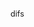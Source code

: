 <!DOCTYPE html>
<html lang="en">
<head>
  <meta charset="UTF-8">
  <meta name="viewport" content="width=device-width, initial-scale=1.0">
  <title>Birthday Wish 🌹✨</title>
  <style>
    @import url('https://fonts.googleapis.com/css2?family=Great+Vibes&family=Roboto&display=swap');

    body {
      margin: 0;
      padding: 0;
      font-family: 'Roboto', sans-serif;
      background: linear-gradient(to bottom right, #ffecd2, #fcb69f);
      display: flex;
      justify-content: center;
      -: center;
      min-height: 100vh;
      text-align: center;
      color: #3b2f2f;
      overflow: hidden;
    }

    .card-container {
      position: relative;
      z-index: 1;
      width: 90%;
      max-width: 350px; /* optimized for mobile */
    }

    .card {
      position: relative;
      z-index: 2;
      background: rgba(255,255,255,0.95);
      border-radius: 20px;
      padding: 15px 12px;
      box-shadow: 0 8px 20px rgba(0,0,0,0.25);
      animation: fadeIn 2s ease-in-out;
    }

    h1 {
      font-family: 'Great Vibes', cursive;
      font-size: 1.5em;
      color: #d94f6d;
      margin-bottom: 10px;
    }

    p {
      font-size: 0.9em;
      line-height: 1.3;
      margin: 8px 0;
    }

    .emoji {
      font-size: 1.2em;
      display: inline-block;
      animation: bounce 1.5s infinite;
    }

    .flower {
      font-size: 1.3em;
      margin: 6px 0;
      display: inline-block;
      animation: pop 1.2s ease-in-out infinite alternate;
    }

    @keyframes fadeIn {
      from { opacity:0; transform: translateY(15px);}
      to { opacity:1; transform: translateY(0);}
    }

    @keyframes bounce {
      0%,100%{transform:translateY(0);}
      50%{transform:translateY(-6px);}
    }

    @keyframes pop {
      0%{transform:scale(1);}
      50%{transform:scale(1.2);}
      100%{transform:scale(1);}
    }

    .heart-container {
      position: absolute;
      top: 0;
      left: 0;
      width: 100%;
      height: 100%;
      pointer-events: none;
      overflow: visible;
      z-index: 3;
    }

    .heart, .mini {
      position: absolute;
      opacity: 0;
      user-select: none;
    }
  </style>
</head>
<body>
  <div class="card-container">
    <div class="card">
      <h1>For You on Your Birthday <span class="emoji">🌹✨</span></h1>
      <p>🎂 <strong>Happy Birthday Krali!</strong></p>
      <p>You will always be a beautiful chapter in my story…</p>
      <p>Life’s choices took us apart, but my heart still remembers the warmth we shared. ❤️</p>
      <p class="flower">🌸🌼🌷</p>
      <p>Distance may have changed our paths, but my wishes for you remain the same:<br>
         may your days be full of love, peace, and everything your soul longs for. 🌸</p>
      <p>No matter where life takes us, I will always wish you happiness. ✨💛</p>
      <p>Yours, Xewang ❤️</p>
    </div>
    <div class="heart-container"></div>
  </div>

  <script>
    const container = document.querySelector('.heart-container');
    const hearts = ['❤️','💖','💗','💓','💘'];
    const sparkles = ['✨','🌟','💛'];

    function createHeart() {
      const heart = document.createElement('div');
      heart.classList.add('heart');
      heart.textContent = hearts[Math.floor(Math.random()*hearts.length)];

      const cardWidth = container.offsetWidth;
      const cardHeight = container.offsetHeight;

      heart.style.left = Math.random()*cardWidth + 'px';
      heart.style.top = cardHeight + 'px';
      heart.style.fontSize = (18 + Math.random()*16) + 'px';
      container.appendChild(heart);

      const endY = Math.random()*cardHeight/2 + 20;
      const duration = 5000 + Math.random()*2000;

      let start = null;
      function animate(timestamp) {
        if(!start) start = timestamp;
        const progress = timestamp - start;
        const pct = progress/duration;
        heart.style.top = cardHeight - pct*(cardHeight + endY) + 'px';
        heart.style.left = parseFloat(heart.style.left) + Math.sin(pct*10)*15 + 'px';
        heart.style.opacity = Math.min(pct*2,1);

        if(progress < duration) {
          requestAnimationFrame(animate);
        } else {
          explodeHeart(heart);
          container.removeChild(heart);
        }
      }
      requestAnimationFrame(animate);
    }

    function explodeHeart(heart) {
      for(let i=0;i<6;i++){
        const mini = document.createElement('div');
        mini.classList.add('mini');
        mini.textContent = [...hearts, ...sparkles][Math.floor(Math.random()*8)];
        mini.style.left = parseFloat(heart.style.left) + 'px';
        mini.style.top = parseFloat(heart.style.top) + 'px';
        mini.style.fontSize = (12 + Math.random()*14) + 'px';
        container.appendChild(mini);

        const angle = Math.random()*2*Math.PI;
        const distance = 20 + Math.random()*30;
        const duration = 600 + Math.random()*400;

        let start = null;
        function miniAnimate(timestamp){
          if(!start) start = timestamp;
          const progress = timestamp - start;
          const pct = progress/duration;
          mini.style.left = parseFloat(heart.style.left) + Math.cos(angle)*distance*pct + 'px';
          mini.style.top = parseFloat(heart.style.top) + Math.sin(angle)*distance*pct + 'px';
          mini.style.opacity = 1-pct;
          if(progress < duration){
            requestAnimationFrame(miniAnimate);
          } else {
            container.removeChild(mini);
          }
        }
        requestAnimationFrame(miniAnimate);
      }
    }

    setInterval(createHeart, 600);
  </script>
  </body>
</html>

difs
